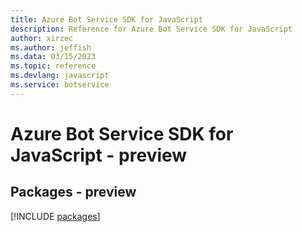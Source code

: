 ```yaml
---
title: Azure Bot Service SDK for JavaScript
description: Reference for Azure Bot Service SDK for JavaScript
author: xirzec
ms.author: jeffish
ms.data: 03/15/2023
ms.topic: reference
ms.devlang: javascript
ms.service: botservice
---
```

# Azure Bot Service SDK for JavaScript - preview
## Packages - preview
[!INCLUDE [packages](bot-service-index.md)]